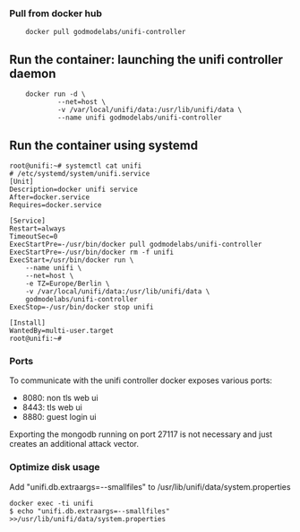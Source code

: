 ### Pull from docker hub


```	
	docker pull godmodelabs/unifi-controller
```

## Run the container: launching the unifi controller daemon


```
    docker run -d \
            --net=host \
            -v /var/local/unifi/data:/usr/lib/unifi/data \
            --name unifi godmodelabs/unifi-controller
```


## Run the container using systemd

```
root@unifi:~# systemctl cat unifi
# /etc/systemd/system/unifi.service
[Unit]
Description=docker unifi service
After=docker.service
Requires=docker.service

[Service]
Restart=always
TimeoutSec=0
ExecStartPre=-/usr/bin/docker pull godmodelabs/unifi-controller
ExecStartPre=-/usr/bin/docker rm -f unifi
ExecStart=/usr/bin/docker run \
    --name unifi \
    --net=host \
    -e TZ=Europe/Berlin \
    -v /var/local/unifi/data:/usr/lib/unifi/data \
    godmodelabs/unifi-controller
ExecStop=-/usr/bin/docker stop unifi

[Install]
WantedBy=multi-user.target
root@unifi:~# 
```

### Ports

To communicate with the unifi controller docker exposes various ports:

- 8080: non tls web ui
- 8443: tls web ui
- 8880: guest login ui

Exporting the mongodb running on port 27117 is not necessary and just creates an additional attack vector.

### Optimize disk usage

Add "unifi.db.extraargs=--smallfiles" to /usr/lib/unifi/data/system.properties

```
docker exec -ti unifi 
$ echo "unifi.db.extraargs=--smallfiles" >>/usr/lib/unifi/data/system.properties
```
